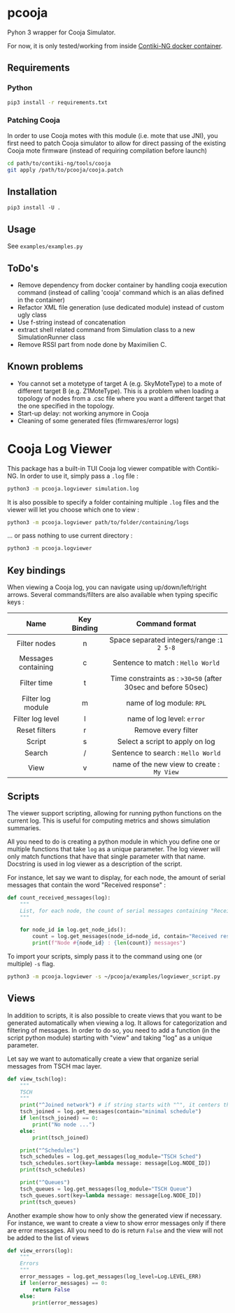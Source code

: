 # pcooja
Pyhon 3 wrapper for Cooja Simulator. 

For now, it is only tested/working from inside [Contiki-NG docker container](https://hub.docker.com/r/contiker/contiki-ng/).

## Requirements

### Python
```bash
pip3 install -r requirements.txt
```

### Patching Cooja

In order to use Cooja motes with this module (i.e. mote that use JNI), you first need to patch Cooja simulator to allow for direct passing of the existing Cooja mote firmware (instead of requiring compilation before launch)
``` bash
cd path/to/contiki-ng/tools/cooja
git apply /path/to/pcooja/cooja.patch
```

## Installation
```
pip3 install -U .
```

## Usage

See `examples/examples.py`

## ToDo's

- Remove dependency from docker container by handling cooja execution command (instead of calling 'cooja' command which is an alias defined in the container)
- Refactor XML file generation (use dedicated module) instead of custom ugly class
- Use f-string instead of concatenation
- extract shell related command from Simulation class to a new SimulationRunner class 
- Remove RSSI part from node done by Maximilien C.

## Known problems

- You cannot set a motetype of target A (e.g. SkyMoteType) to a mote of different target B (e.g. Z1MoteType). This is a problem when loading a topology of nodes from a .csc file where you want a different target that the one specified in the topology.
- Start-up delay: not working anymore in Cooja
- Cleaning of some generated files (firmwares/error logs)


# Cooja Log Viewer

This package has a built-in TUI Cooja log viewer compatible with Contiki-NG. In order to use it, simply pass a `.log` file :

```bash
python3 -m pcooja.logviewer simulation.log
```

It is also possible to specify a folder containing multiple `.log` files and the viewer will let you choose which one to view :

```bash
python3 -m pcooja.logviewer path/to/folder/containing/logs
```

... or pass nothing to use current directory :

```bash
python3 -m pcooja.logviewer
```

## Key bindings

When viewing a Cooja log, you can navigate using up/down/left/right arrows. Several commands/filters are also available when typing specific keys :

|       **Name**      | **Key Binding** | **Command format** |
|:-------------------:|:-------:|:---------------:|
| Filter nodes        |    n    | Space separated integers/range :`1 2 5-8` |
| Messages containing |    c    | Sentence to match : `Hello World` |
| Filter time         |    t    | Time constraints as : `>30<50` (after 30sec and before 50sec) |
| Filter log module   |    m    | name of log module: `RPL` |
| Filter log level    |    l    | name of log level: `error` |
| Reset filters       |    r    | Remove every filter |
| Script              |    s    | Select a script to apply on log |
| Search              |    /    | Sentence to search : `Hello World` |
| View                |    v    | name of the new view to create : `My View` |

## Scripts

The viewer support scripting, allowing for running python functions on the current log. This is useful for computing metrics and shows simulation summaries.

All you need to do is creating a python module in which you define one or multiple functions that take `log` as a unique parameter. The log viewer will only match functions that have that single parameter with that name. Docstring is used in log viewer as a description of the script.

For instance, let say we want to display, for each node, the amount of serial messages that contain the word "Received response" :

```python
def count_received_messages(log):
    """
    List, for each node, the count of serial messages containing "Received response"
    """

    for node_id in log.get_node_ids():
        count = log.get_messages(node_id=node_id, contain="Received response")
        print(f"Node #{node_id} : {len(count)} messages")
```

To import your scripts, simply pass it to the command using one (or multiple) `-s` flag.

```bash
python3 -m pcooja.logviewer -s ~/pcooja/examples/logviewer_script.py
```


## Views

In addition to scripts, it is also possible to create views that you want to be generated automatically when viewing a log. It allows for categorization and filtering of messages. In order to do so, you need to add a function (in the script python module) starting with "view" and taking "log" as a unique parameter.

Let say we want to automatically create a view that organize serial messages from TSCH mac layer.

```python
def view_tsch(log):
    """
    TSCH
    """
    print("^Joined network") # if string starts with "^", it centers the text
    tsch_joined = log.get_messages(contain="minimal schedule")
    if len(tsch_joined) == 0:
        print("No node ...")
    else:
        print(tsch_joined)

    print("^Schedules")
    tsch_schedules = log.get_messages(log_module="TSCH Sched")
    tsch_schedules.sort(key=lambda message: message[Log.NODE_ID])
    print(tsch_schedules)

    print("^Queues")
    tsch_queues = log.get_messages(log_module="TSCH Queue")
    tsch_queues.sort(key=lambda message: message[Log.NODE_ID])
    print(tsch_queues)
```

Another example show how to only show the generated view if necessary. For instance, we want to create a view to show error messages only if there are error messages. All you need to do is return `False` and the view will not be added to the list of views

```python
def view_errors(log):
    """
    Errors
    """
    error_messages = log.get_messages(log_level=Log.LEVEL_ERR)
    if len(error_messages) == 0:
        return False
    else:
        print(error_messages)

```

